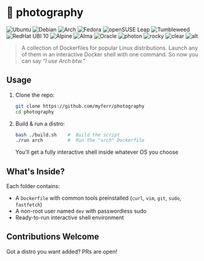 # 🐧 photography

![Ubuntu](https://img.shields.io/badge/Ubuntu-latest-E95420?style=flat&logo=ubuntu&logoColor=white)
![Debian](https://img.shields.io/badge/Debian-Bookworm-A81D33?style=flat&logo=debian&logoColor=white)
![Arch](https://img.shields.io/badge/Arch_Linux-Latest-1793D1?style=flat&logo=arch-linux&logoColor=white)
![Fedora](https://img.shields.io/badge/Fedora-latest-51A2DA?style=flat&logo=fedora&logoColor=white)
![openSUSE Leap](https://img.shields.io/badge/openSUSE-Leap-73BA25?style=flat&logo=opensuse&logoColor=white)
![Tumbleweed](https://img.shields.io/badge/openSUSE-Tumbleweed-73BA25?style=flat&logo=opensuse&logoColor=white)
![RedHat UBI 10](https://img.shields.io/badge/redhat-ubi_10-A81D33?style=flat&logo=redhat&logoColor=white)
![Alpine](https://img.shields.io/badge/alpine-latest-0D597F?style=flat&logo=alpinelinux&logoColor=white)
![Alma](https://img.shields.io/badge/alma-latest-000000?style=flat&logo=almalinux&logoColor=white)
![Oracle](https://img.shields.io/badge/Oracle_Linux-9-FCC624?style=flat&logo=linux&logoColor=white)
![photon](https://img.shields.io/badge/photon-latest-FCC624?style=flat&logo=linux&logoColor=white)
![rocky](https://img.shields.io/badge/Rocky_Linux-9.3-10B981?style=flat&logo=rockylinux&logoColor=white)
![clear](https://img.shields.io/badge/Clear_Linux-SHA256-FCC624?style=flat&logo=linux&logoColor=white)
![alt](https://img.shields.io/badge/ALT_Linux-latest-FCC624?style=flat&logo=linux&logoColor=white)



> A collection of Dockerfiles for popular Linux distributions. Launch any of them in an interactive Docker shell with one command.
> So now you can say *“I use Arch btw.”*

## Usage

1. Clone the repo:
   ```bash
   git clone https://github.com/myferr/photography
   cd photography
   ```

2. Build & run a distro:

   ```bash
   bash ./build.sh    #  Build the script
   ./run arch         #  Run the "arch" Dockerfile
   ```

   You’ll get a fully interactive shell inside whatever OS you choose

## What's Inside?

Each folder contains:

* A `Dockerfile` with common tools preinstalled (`curl`, `vim`, `git`, `sudo`, `fastfetch`)
* A non-root user named `dev` with passwordless sudo
* Ready-to-run interactive shell environment

## Contributions Welcome

Got a distro you want added? PRs are open!
